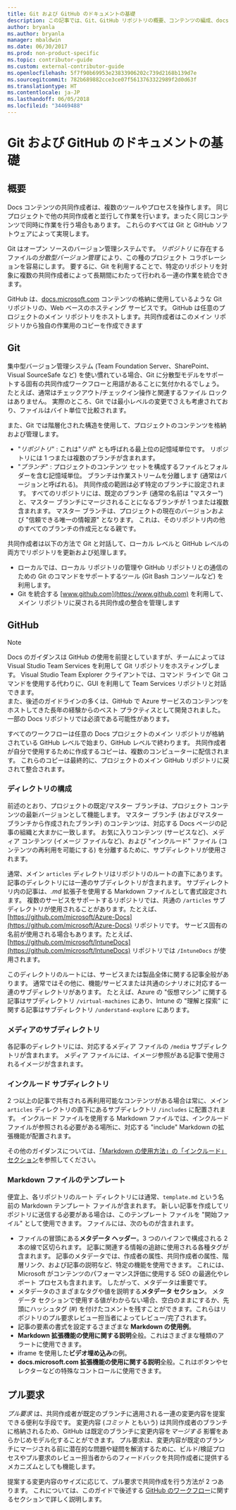 ```yaml
---
title: Git および GitHub のドキュメントの基礎
description: この記事では、Git、GitHub リポジトリの概要、コンテンツの編成、docs.microsoft.com で使用される命名規則について説明します。
author: bryanla
ms.author: bryanla
manager: mbaldwin
ms.date: 06/30/2017
ms.prod: non-product-specific
ms.topic: contributor-guide
ms.custom: external-contributor-guide
ms.openlocfilehash: 5f7f90b69953e23833906202c739d2168b139d7e
ms.sourcegitcommit: 782b689882cce3ce07f5613763322989f2d0d63f
ms.translationtype: HT
ms.contentlocale: ja-JP
ms.lasthandoff: 06/05/2018
ms.locfileid: "34469488"
---
```

# <a name="git-and-github-essentials-for-docs"></a>Git および GitHub のドキュメントの基礎

## <a name="overview"></a>概要

Docs コンテンツの共同作成者は、複数のツールやプロセスを操作します。 同じプロジェクトで他の共同作成者と並行して作業を行います。まったく同じコンテンツで同時に作業を行う場合もあります。 これらのすべては Git と GitHub ソフトウェアによって実現します。

Git はオープン ソースのバージョン管理システムです。 *リポジトリ* に存在するファイルの*分散型バージョン管理* により、この種のプロジェクト コラボレーションを容易にします。 要するに、Git を利用することで、特定のリポジトリを対象に複数の共同作成者によって長期間にわたって行われる一連の作業を統合できます。

GitHub は、[docs.microsoft.com](https://docs.microsoft.com) コンテンツの格納に使用しているような Git リポジトリの、Web ベースのホスティング サービスです。 GitHub は任意のプロジェクトのメイン リポジトリをホストします。共同作成者はこのメイン リポジトリから独自の作業用のコピーを作成できます 

## <a name="git"></a>Git

集中型バージョン管理システム (Team Foundation Server、SharePoint、Visual SourceSafe など) を使い慣れている場合、Git に分散型モデルをサポートする固有の共同作成ワークフローと用語があることに気付かれるでしょう。 たとえば、通常はチェックアウト/チェックイン操作と関連するファイル ロックはありません。 実際のところ、Git では最小レベルの変更でさえも考慮されており、ファイルはバイト単位で比較されます。

また、Git では階層化された構造を使用して、プロジェクトのコンテンツを格納および管理します。

- "*リポジトリ*" : これは"*リポ*" とも呼ばれる最上位の記憶域単位です。 リポジトリには 1 つまたは複数のブランチが含まれます。
- "*ブランチ*" : プロジェクトのコンテンツ セットを構成するファイルとフォルダーを含む記憶域単位。 ブランチは作業ストリームを分離します (通常はバージョンと呼ばれる)。 共同作成の範囲は必ず特定のブランチに設定されます。 すべてのリポジトリには、既定のブランチ (通常の名前は "マスター") と、マスター ブランチにマージされることになるブランチが 1 つまたは複数含まれます。 マスター ブランチは、プロジェクトの現在のバージョンおよび "信頼できる唯一の情報源" となります。 これは、そのリポジトリ内の他のすべてのブランチの作成元となる親です。

共同作成者は以下の方法で Git と対話して、ローカル レベルと GitHub レベルの両方でリポジトリを更新および処理します。

- ローカルでは、ローカル リポジトリの管理や GitHub リポジトリとの通信のための Git のコマンドをサポートするツール (Git Bash コンソールなど) を利用します。
- Git を統合する [www.github.com](https://www.github.com) を利用して、メイン リポジトリに戻される共同作成の整合を管理します

## <a name="github"></a>GitHub

> [!NOTE]
> Docs のガイダンスは GitHub の使用を前提としていますが、チームによっては Visual Studio Team Services を利用して Git リポジトリをホスティングします。 Visual Studio Team Explorer クライアントでは、コマンド ラインで Git コマンドを使用する代わりに、GUI を利用して Team Services リポジトリと対話できます。
> </br>
> また、後述のガイドラインの多くは、GitHub で Azure サービスのコンテンツをホストしてきた長年の経験からのベスト プラクティスとして開発されました。 一部の Docs リポジトリでは必須である可能性があります。

すべてのワークフローは任意の Docs プロジェクトのメイン リポジトリが格納されている GitHub レベルで始まり、GitHub レベルで終わります。 共同作成者が自分で使用するために作成するコピーは、複数のコンピューターに配信されます。 これらのコピーは最終的に、プロジェクトのメイン GitHub リポジトリに戻されて整合されます。

### <a name="directory-organization"></a>ディレクトリの構成

前述のとおり、プロジェクトの既定/マスター ブランチは、プロジェクト コンテンツの最新バージョンとして機能します。 マスター ブランチ (およびマスター ブランチから作成されたブランチ) のコンテンツは、対応する Docs ページの記事の組織と大まかに一致します。 お気に入りコンテンツ (サービスなど)、メディア コンテンツ (イメージ ファイルなど)、および "インクルード" ファイル (コンテンツの再利用を可能にする) を分離するために、サブディレクトリが使用されます。

通常、メイン `articles` ディレクトリはリポジトリのルートの直下にあります。 記事のディレクトリには一連のサブディレクトリが含まれます。 サブディレクトリ内の記事は、*.md* 拡張子を使用する Markdown ファイルとして書式設定されます。 複数のサービスをサポートするリポジトリでは、共通の `/articles` サブディレクトリが使用されることがあります。たとえば、[https://github.com/microsoft/Azure-Docs](https://github.com/microsoft/Azure-Docs) リポジトリです。 サービス固有の名前が使用される場合もあります。たとえば、[https://github.com/microsoft/IntuneDocs](https://github.com/microsoft/IntuneDocs) リポジトリでは `/IntuneDocs` が使用されます。

このディレクトリのルートには、サービスまたは製品全体に関する記事全般があります。 通常ではその他に、機能/サービスまたは共通のシナリオに対応する一連のサブディレクトリがあります。 たとえば、Azure の "仮想マシン" に関する記事はサブディレクトリ `/virtual-machines` にあり、Intune の "理解と探索" に関する記事はサブディレクトリ `/understand-explore` にあります。

### <a name="media-subdirectory"></a>メディアのサブディレクトリ

各記事のディレクトリには、対応するメディア ファイルの `/media` サブディレクトリが含まれます。 メディア ファイルには、イメージ参照がある記事で使用されるイメージが含まれます。

### <a name="includes-subdirectory"></a>インクルード サブディレクトリ

2 つ以上の記事で共有される再利用可能なコンテンツがある場合は常に、メイン `articles` ディレクトリの直下にあるサブディレクトリ `/includes` に配置されます。 インクルード ファイルを使用する Markdown ファイルでは、インクルード ファイルが参照される必要がある場所に、対応する "include" Markdown の拡張機能が配置されます。

その他のガイダンスについては、[「Markdown の使用方法」の「インクルード」セクション](how-to-write-use-markdown.md#includes)を参照してください。

### <a name="markdown-file-template"></a>Markdown ファイルのテンプレート

便宜上、各リポジトリのルート ディレクトリには通常、`template.md` という名前の Markdown テンプレート ファイルが含まれます。 新しい記事を作成してリポジトリに送信する必要がある場合は、このテンプレート ファイルを "開始ファイル" として使用できます。 ファイルには、次のものが含まれます。

- ファイルの冒頭にある**メタデータ ヘッダー**。3 つのハイフンで構成される 2 本の線で区切られます。 記事に関連する情報の追跡に使用される各種タグが含まれます。 記事のメタデータでは、作成者の属性、共同作成者の属性、階層リンク、および記事の説明など、特定の機能を使用できます。 これには、Microsoft がコンテンツのパフォーマンス評価に使用する SEO の最適化やレポート プロセスも含まれます。 したがって、メタデータは重要です。
- メタデータのさまざまなタグや値を説明する**メタデータ セクション**。 メタデータ セクションで使用する値がわからない場合、空白のままにするか、先頭にハッシュタグ (#) を付けたコメントを残すことができます。これらはリポジトリのプル要求レビュー担当者によってレビュー/完了されます。
- 記事の要素の書式を設定するさまざまな **Markdown の使用例**。
- **Markdown 拡張機能の使用に関する説明**全般。これはさまざまな種類のアラートに使用できます。
- iframe を使用した**ビデオ埋め込み**の例。
- **docs.microsoft.com 拡張機能の使用に関する説明**全般。これはボタンやセレクターなどの特殊なコントロールに使用できます。

## <a name="pull-requests"></a>プル要求

*プル要求* は、共同作成者が既定のブランチに適用される一連の変更内容を提案できる便利な手段です。 変更内容 (*コミット* ともいう) は共同作成者のブランチに格納されるため、GitHub は既定のブランチに変更内容を*マージする* 影響をあらかじめモデル化することができます。 プル要求は、変更内容が既定のブランチにマージされる前に潜在的な問題や疑問を解消するために、ビルド/検証プロセスやプル要求のレビュー担当者からのフィードバックを共同作成者に提供するメカニズムとしても機能します。

提案する変更内容のサイズに応じて、プル要求で共同作成を行う方法が 2 つあります。 これについては、このガイドで後述する [GitHub のワークフロー](how-to-write-workflows-major.md)に関するセクションで詳しく説明します。

<!---- Reference links for Docs landing pages, associated GitHub repositories, and related Forums matrix. ------------------>
<!---- PLEASE INSERT URLS IN ASCENDING SORT ORDER, AND REMOVE LOCALE SEGMENT FROM URLS (that is, en-us) FOR LOCALIZED FORUMS! -->
<!---- NOTE: these links are saved for future use in another/new article; no longer used above in this article --->
[Visual-Studio-Page]:(https://docs.microsoft.com/en-us/visualstudio/index)
[Visual-Studio-Repo-Internal]:(https://github.com/Microsoft/vsdocs)
[Visual-Studio-Repo-External]:(https://github.com/Microsoft/visualstudio-docs)
[Visual-Studio-SO]: (https://stackoverflow.com/search?q=Visual+Studio+2017)
[Dotnet-Page]: https://docs.microsoft.com/dotnet
[Dotnet-Core-Page]: https://docs.microsoft.com/dotnet/articles/welcome
[Dotnet-Core-Repo]: https://github.com/dotnet/docs
[EM-ATA-Land]: https://docs.microsoft.com/advanced-threat-analytics/
[EM-ATA-Repo]: https://github.com/Microsoft/ATADocs
[EM-AzureAD-Land]: https://docs.microsoft.com/active-directory/
[EM-AzureAD-Repo]: https://github.com/Azure/azure-content/tree/master/articles/active-directory/
[EM-AzureRMS-Land]: https://docs.microsoft.com/rights-management/
[EM-AzureRMS-Repo]: https://github.com/Microsoft/Azure-RMSDocs
[EM-Intune-Land]: https://docs.microsoft.com/intune/
[EM-Intune-Repo]: https://github.com/microsoft/intuneDocs
[EM-Land-Page]: https://docs.microsoft.com/enterprise-mobility/
[EM-Land-Repo]: https://github.com/Microsoft/EMDocs/
[EM-MFA-Land]: https://docs.microsoft.com/multi-factor-authentication/
[EM-MFA-Repo]: https://github.com/Azure/azure-content/tree/master/articles/multi-factor-authentication
[EM-MIM-Land]: https://docs.microsoft.com/microsoft-identity-manager/
[EM-MIM-Repo]: https://github.com/Microsoft/MIMDocs
[EM-RemoteApp-Land]: https://docs.microsoft.com/en-us/remoteapp/
[EM-RemoteApp-Repo]: https://github.com/Azure/azure-content/tree/master/articles/remoteapp
[Forum-MSDN-ATA]: https://social.technet.microsoft.com/Forums/en-US/home?forum=mata
[Forum-MSDN-AzureAD]: https://social.msdn.microsoft.com/Forums/en-US/home?forum=WindowsAzureAD
[Forum-MSDN-AzureRMS]: https://social.technet.microsoft.com/Forums/en-US/home?forum=rmsapps%2Crmscloud&filter=alltypes&sort=lastpostdesc
[Forum-MSDN-EM]: https://social.technet.microsoft.com/Forums/en-US/home?sort=relevancedesc&brandIgnore=True&searchTerm=Enterprise+Mobility
[Forum-MSDN-Intune]: https://social.technet.microsoft.com/Forums/en-us/home?category=microsoftintune
[Forum-MSDN-Main]: https://social.msdn.microsoft.com/Forums/home
[Forum-MSDN-MFA]: https://social.msdn.microsoft.com/Forums/en-US/home?forum=windowsazureactiveauthentication
[Forum-MSDN-MIM]: https://social.technet.microsoft.com/Forums/en-US/home?category=identitymanagement
[Forum-MSDN-RemoteApp]: https://social.technet.microsoft.com/Forums/en-US/home?filter=alltypes&brandIgnore=True&sort=relevancedesc&searchTerm=Azure+Remote+or+RemoteApp
[Forum-SO-AzureAD]: https://stackoverflow.com/questions/tagged/azure-active-directory
[Forum-SO-AzureRMS]: https://stackoverflow.com/questions/tagged/rights-management
[Forum-SO-Dotnet]: https://stackoverflow.com/questions/tagged/.net
[Forum-SO-Dotnet-Core]: https://stackoverflow.com/questions/tagged/.net-core
[Forum-SO-Main]: https://stackoverflow.com/tags
[Forum-SO-Intune]: https://stackoverflow.com/questions/tagged/intune
[Forum-SO-MFA]: https://stackoverflow.com/search?q=%5Bazure%5D+multi-factor
[Forum-SO-MIM]: https://stackoverflow.com/search?q=Microsoft+Identity+Manager
[Forum-SO-RemoteApp]: https://stackoverflow.com/questions/tagged/remoteapp
[Forum-TechNet-Main]: https://social.technet.microsoft.com/Forums/home
[Forum-Yammer-AzureRMS]: https://www.yammer.com/AskIPTeam
[Forum-Yammer-Main]: https://www.yammer.com/
